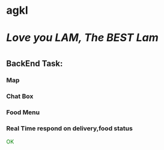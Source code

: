 # agkl

<h1><i>Love you LAM, The BEST Lam</i><h1>

<h2>BackEnd Task:</h2>
<span><h3> Map </h3></span>
<span><h3> Chat Box </h3></span>
<span><h3> Food Menu </h3></span>
<span><h3> Real Time respond on delivery,food status </h3> </span><font color="green">OK</font>

